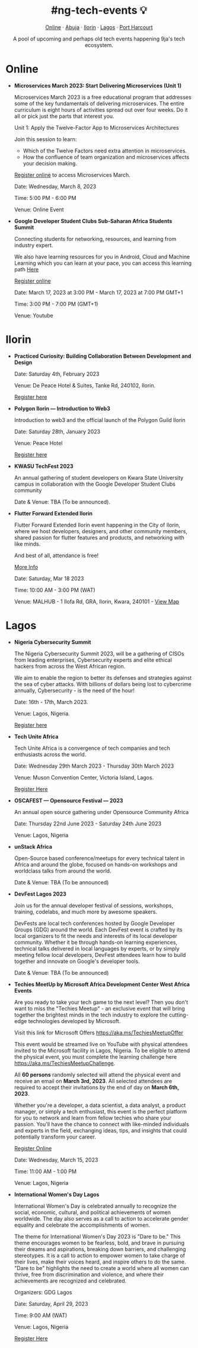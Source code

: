 <h1 align="center">#ng-tech-events 💡</h1>

<p align="center">
  <a href="#online">Online</a> &#183;
  <a href="#abuja">Abuja</a> &#183; 
  <a href="#ilorin">Ilorin</a> &#183; 
  <a href="#lagos">Lagos</a> &#183; 
  <a href="#portharcourt">Port Harcourt</a> 
</p>
<p align="center">A pool of upcoming and perhaps old tech events happening 9ja's tech ecosystem.</p>

# Online

- **Microservices March 2023: Start Delivering Microservices (Unit 1)**

  Microservices March 2023 is a free educational program that addresses some of the key fundamentals of delivering microservices. The entire curriculum is eight hours of activities spread out over four weeks. Do it all or pick just the parts that interest you.

  Unit 1: Apply the Twelve-Factor App to Microservices Architectures

  Join this session to learn:

  - Which of the Twelve Factors need extra attention in microservices.
  - How the confluence of team organization and microservices affects your decision making.

  [Register online](https://www.nginx.com/c/microservices-march-2023/?utm_medium=virtualevent&utm_source=meetup&utm_campaign=ww-nx_ssap_g&utm_content=ev-) to access Microservices March.

  Date: Wednesday, March 8, 2023

  Time: 5:00 PM - 6:00 PM

  Venue: Online Event

- **Google Developer Student Clubs Sub-Saharan Africa Students Summit**
  
  Connecting students for networking, resources, and learning from industry expert. 
  
  We also have learning resources for you in Android, Cloud and Machine Learning which you can learn at your pace, you can access this learning path [Here](https://rsvp.withgoogle.com/events/ssa-student-summit/learning-resources)
  
  [Register online](http://cutt.ly/ssa-student-summit)
  
  Date: March 17, 2023 at 3:00 PM - March 17, 2023 at 7:00 PM GMT+1
  
  Time: 3:00 PM - 7:00 PM (GMT+1)
  
  Venue: Youtube

# Ilorin

- **Practiced Curiosity: Building Collaboration Between Development and Design**

  Date: Saturday 4th, February 2023

  Venue: De Peace Hotel & Suites, Tanke Rd, 240102, Ilorin.

  [Register here](bit.ly/ACECollaboration)

- **Polygon Ilorin &mdash; Introduction to Web3**

  Introduction to web3 and the official launch of the Polygon Guild Ilorin

  Date: Saturday 28th, January 2023

  Venue: Peace Hotel

  [Register here](https://docs.google.com/forms/d/1k7xP-i4WOSFwmkH9WRC2gUtBTbnIj65n5H32-mqMNTM/viewform?edit_requested=true)

- **KWASU TechFest 2023**

  An annual gathering of student developers on Kwara State University campus in collaboration with the Google Developer Student Clubs community

  Date & Venue: TBA (To be announced).

- **Flutter Forward Extended Ilorin**

  Flutter Forward Extended Ilorin event happening in the City of Ilorin, where we host developers, designers, and other community members, shared passion for flutter features and products, and networking with like minds.

  And best of all, attendance is free!

  [More Info](https://gdg.community.dev/events/details/google-gdg-ilorin-presents-flutter-forward-extended-ilorin/#0)

  Date: Saturday, Mar 18 2023

  Time: 10:00 AM - 3:00 PM (WAT)

  Venue: MALHUB - 1 Ilofa Rd, GRA, Ilorin, Kwara, 240101 - [View Map](https://www.google.com/maps/dir//1%20Ilofa%20Rd%2C%20GRA%2C%20Ilorin%2C%20Kwara)

# Lagos

- **Nigeria Cybersecurity Summit**

  The Nigeria Cybersecurity Summit 2023, will be a gathering of CISOs from leading enterprises, Cybersecurity experts and elite ethical hackers from across the West African region.

  We aim to enable the region to better its defenses and strategies against the sea of cyber attacks. With billions of dollars being lost to cybercrime annually, Cybersecurity - is the need of the hour!

  Date: 16th - 17th, March 2023.

  Venue: Lagos, Nigeria.

  [Register here](https://nigeriacybersecuritysummit.com/contact.php)

- **Tech Unite Africa**

  Tech Unite Africa is a convergence of tech companies and tech enthusiasts across the world.

  Date: Wednesday 29th March 2023 - Thursday 30th March 2023

  Venue: Muson Convention Center, Victoria Island, Lagos.

  [Register Here](https://forms.office.com/Pages/ResponsePage.aspx?id=DQSIkWdsW0yxEjajBLZtrQAAAAAAAAAAAANAAZBXnmRUMVQ4UDJQSlE5NlNZTUhMRUdLTTMyWllPVi4u&embed=true)

- **OSCAFEST &mdash; Opensource Festival &mdash; 2023**

  An annual open source gathering under Opensource Community Africa

  Date: Thursday 22nd June 2023 - Saturday 24th June 2023

  Venue: Lagos, Nigeria

- **unStack Africa**

  Open-Source based conference/meetups for every technical talent in Africa and around the globe, focused on hands-on workshops and worldclass talks from around the world.

  Date & Venue: TBA (To be announced)

- **DevFest Lagos 2023**

  Join us for the annual developer festival of sessions, workshops, training, codelabs, and much more by awesome speakers.

  DevFests are local tech conferences hosted by Google Developer Groups (GDG) around the world. Each DevFest event is crafted by its local organizers to fit the needs and interests of its local developer community. Whether it be through hands-on learning experiences, technical talks delivered in local languages by experts, or by simply meeting fellow local developers, DevFest attendees learn how to build together and innovate on Google's developer tools.

  Date & Venue: TBA (To be announced)

- **Techies MeetUp by Microsoft Africa Development Center West Africa Events**

  Are you ready to take your tech game to the next level? Then you don't want to miss the "Techies Meetup" - an exclusive event that will bring together the brightest minds in the tech industry to explore the cutting-edge technologies developed by Microsoft.

  Visit this link for Microsoft Offers https://aka.ms/TechiesMeetupOffer

  This event would be streamed live on YouTube with physical attendees invited to the Microsoft facility in Lagos, Nigeria. To be eligible to attend the physical event, you must complete the learning challenge here https://aka.ms/TechiesMeetupChallenge.

  All **60 persons** randomly selected will attend the physical event and receive an email on **March 3rd, 2023**. All selected attendees are required to accept their invitations by the end of day on **March 6th, 2023**.

  Whether you're a developer, a data scientist, a data analyst, a product manager, or simply a tech enthusiast, this event is the perfect platform for you to network and learn from fellow techies who share your passion. You'll have the chance to connect with like-minded individuals and experts in the field, exchanging ideas, tips, and insights that could potentially transform your career.

  [Register Online](https://learn.microsoft.com/en-gb/training/challenges?id=f9763b2d-96f5-470e-a2a3-c6b16e163cbb&WT.mc_id=academic-89399-japhletnwamu)

  Date: Wednesday, March 15, 2023

  Time: 11:00 AM - 1:00 PM

  Venue: Lagos, Nigeria

- **International Women's Day Lagos**

  International Women's Day is celebrated annually to recognize the social, economic, cultural, and political achievements of women worldwide. The day also serves as a call to action to accelerate gender equality and celebrate the accomplishments of women.

  The theme for International Women's Day 2023 is "Dare to be." This theme encourages women to be fearless, bold, and brave in pursuing their dreams and aspirations, breaking down barriers, and challenging stereotypes. It is a call to action to empower women to take charge of their lives, make their voices heard, and inspire others to do the same. "Dare to be" highlights the need to create a world where all women can thrive, free from discrimination and violence, and where their achievements are recognized and celebrated.

  Organizers: GDG Lagos

  Date: Saturday, April 29, 2023

  Time: 9:00 AM (WAT)

  Venue: Lagos, Nigeria

  [Register Here](https://gdg.community.dev/events/details/google-gdg-lagos-presents-international-womens-day-lagos/)
